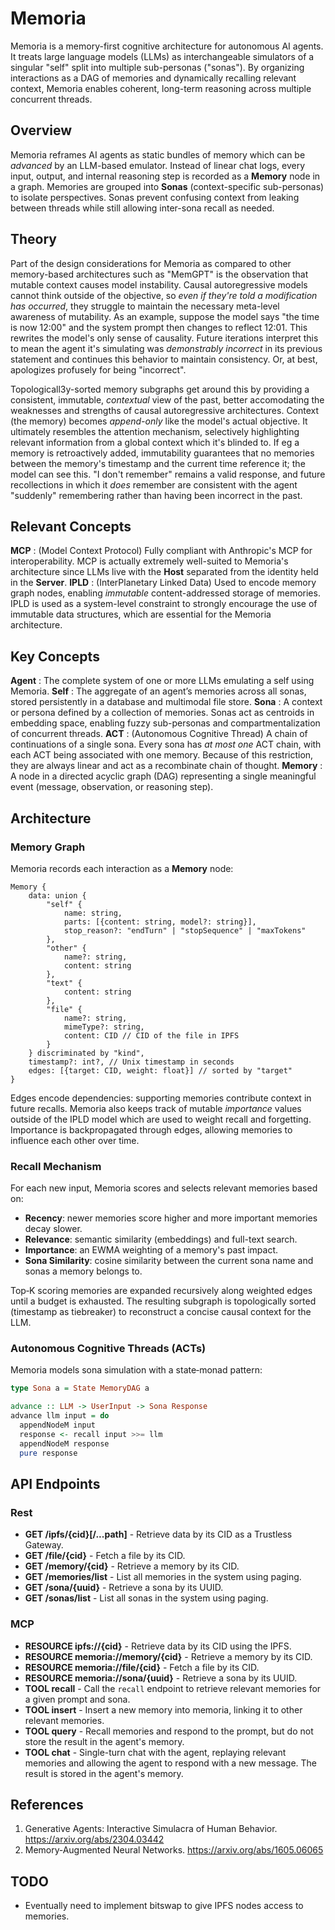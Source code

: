 # Memoria
Memoria is a memory-first cognitive architecture for autonomous AI agents. It treats large language models (LLMs) as interchangeable simulators of a singular "self" split into multiple sub-personas ("sonas"). By organizing interactions as a DAG of memories and dynamically recalling relevant context, Memoria enables coherent, long-term reasoning across multiple concurrent threads.

## Overview
Memoria reframes AI agents as static bundles of memory which can be *advanced* by an LLM-based emulator. Instead of linear chat logs, every input, output, and internal reasoning step is recorded as a **Memory** node in a graph. Memories are grouped into **Sonas** (context-specific sub-personas) to isolate perspectives. Sonas prevent confusing context from leaking between threads while still allowing inter-sona recall as needed.

## Theory
Part of the design considerations for Memoria as compared to other memory-based architectures such as "MemGPT" is the observation that mutable context causes model instability. Causal autoregressive models cannot think outside of the objective, so *even if they're told a modification has occurred*, they struggle to maintain the necessary meta-level awareness of mutability. As an example, suppose the model says "the time is now 12:00" and the system prompt then changes to reflect 12:01. This rewrites the model's only sense of causality. Future iterations interpret this to mean the agent it's simulating was *demonstrably incorrect* in its previous statement and continues this behavior to maintain consistency. Or, at best, apologizes profusely for being "incorrect".

Topologicall3y-sorted memory subgraphs get around this by providing a consistent, immutable, *contextual* view of the past, better accomodating the weaknesses and strengths of causal autoregressive architectures. Context (the memory) becomes *append-only* like the model's actual objective. It ultimately resembles the attention mechanism, selectively highlighting relevant information from a global context which it's blinded to. If eg a memory is retroactively added, immutability guarantees that no memories between the memory's timestamp and the current time reference it; the model can see this. "I don't remember" remains a valid response, and future recollections in which it *does* remember are consistent with the agent "suddenly" remembering rather than having been incorrect in the past.

## Relevant Concepts
**MCP**
: (Model Context Protocol) Fully compliant with Anthropic's MCP for interoperability. MCP is actually extremely well-suited to Memoria's architecture since LLMs live with the **Host** separated from the identity held in the **Server**.
**IPLD**
: (InterPlanetary Linked Data) Used to encode memory graph nodes, enabling *immutable* content-addressed storage of memories. IPLD is used as a system-level constraint to strongly encourage the use of immutable data structures, which are essential for the Memoria architecture.

## Key Concepts
**Agent**
: The complete system of one or more LLMs emulating a self using Memoria.
**Self**
: The aggregate of an agent’s memories across all sonas, stored persistently in a database and multimodal file store.
**Sona**
: A context or persona defined by a collection of memories. Sonas act as centroids in embedding space, enabling fuzzy sub-personas and compartmentalization of concurrent threads.
**ACT**
: (Autonomous Cognitive Thread) A chain of continuations of a single sona. Every sona has *at most one* ACT chain, with each ACT being associated with one memory. Because of this restriction, they are always linear and act as a recombinate chain of thought.
**Memory**
: A node in a directed acyclic graph (DAG) representing a single meaningful event (message, observation, or reasoning step).

## Architecture
### Memory Graph
Memoria records each interaction as a **Memory** node:
```
Memory {
    data: union {
        "self" {
            name: string,
            parts: [{content: string, model?: string}],
            stop_reason?: "endTurn" | "stopSequence" | "maxTokens"
        },
        "other" {
            name?: string,
            content: string
        },
        "text" {
            content: string
        },
        "file" {
            name?: string,
            mimeType?: string,
            content: CID // CID of the file in IPFS
        }
    } discriminated by "kind",
    timestamp?: int?, // Unix timestamp in seconds
    edges: [{target: CID, weight: float}] // sorted by "target"
}
```
Edges encode dependencies: supporting memories contribute context in future recalls. Memoria also keeps track of mutable *importance* values outside of the IPLD model which are used to weight recall and forgetting. Importance is backpropagated through edges, allowing memories to influence each other over time.

### Recall Mechanism
For each new input, Memoria scores and selects relevant memories based on:
- **Recency**: newer memories score higher and more important memories decay slower.
- **Relevance**: semantic similarity (embeddings) and full-text search.
- **Importance**: an EWMA weighting of a memory's past impact.
- **Sona Similarity**: cosine similarity between the current sona name and sonas a memory belongs to.

Top‐K scoring memories are expanded recursively along weighted edges until a budget is exhausted. The resulting subgraph is topologically sorted (timestamp as tiebreaker) to reconstruct a concise causal context for the LLM.

### Autonomous Cognitive Threads (ACTs)
Memoria models sona simulation with a state‑monad pattern:
```haskell
type Sona a = State MemoryDAG a

advance :: LLM -> UserInput -> Sona Response
advance llm input = do
  appendNodeM input
  response <- recall input >>= llm
  appendNodeM response
  pure response
```

## API Endpoints
### Rest
- **GET /ipfs/{cid}[/...path]** - Retrieve data by its CID as a Trustless Gateway.
- **GET /file/{cid}** - Fetch a file by its CID.
- **GET /memory/{cid}** - Retrieve a memory by its CID.
- **GET /memories/list** - List all memories in the system using paging.
- **GET /sona/{uuid}** - Retrieve a sona by its UUID.
- **GET /sonas/list** - List all sonas in the system using paging.

### MCP
- **RESOURCE ipfs://{cid}** - Retrieve data by its CID using the IPFS.
- **RESOURCE memoria://memory/{cid}** - Retrieve a memory by its CID.
- **RESOURCE memoria://file/{cid}** - Fetch a file by its CID.
- **RESOURCE memoria://sona/{uuid}** - Retrieve a sona by its UUID.
- **TOOL recall** - Call the `recall` endpoint to retrieve relevant memories for a given prompt and sona.
- **TOOL insert** - Insert a new memory into memoria, linking it to other relevant memories.
- **TOOL query** - Recall memories and respond to the prompt, but do not store the result in the agent's memory.
- **TOOL chat** - Single-turn chat with the agent, replaying relevant memories and allowing the agent to respond with a new message. The result is stored in the agent's memory.

## References
1. Generative Agents: Interactive Simulacra of Human Behavior. https://arxiv.org/abs/2304.03442  
2. Memory‑Augmented Neural Networks. https://arxiv.org/abs/1605.06065  

## TODO
- Eventually need to implement bitswap to give IPFS nodes access to memories.